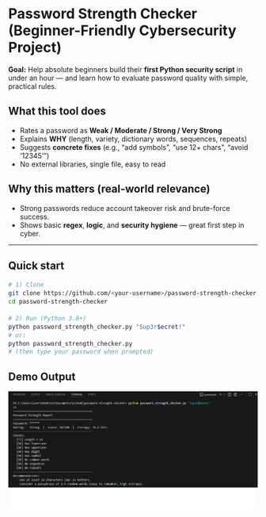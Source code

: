 # Password Strength Checker (Beginner-Friendly Cybersecurity Project)

**Goal:** Help absolute beginners build their **first Python security script** in under an hour — and learn how to evaluate password quality with simple, practical rules.

## What this tool does
- Rates a password as **Weak / Moderate / Strong / Very Strong**
- Explains **WHY** (length, variety, dictionary words, sequences, repeats)
- Suggests **concrete fixes** (e.g., “add symbols”, “use 12+ chars”, “avoid ‘12345’”)
- No external libraries, single file, easy to read

## Why this matters (real-world relevance)
- Strong passwords reduce account takeover risk and brute-force success.
- Shows basic **regex**, **logic**, and **security hygiene** — great first step in cyber.

---

## Quick start

```bash
# 1) Clone
git clone https://github.com/<your-username>/password-strength-checker.git
cd password-strength-checker

# 2) Run (Python 3.8+)
python password_strength_checker.py "Sup3r$ecret!"
# or:
python password_strength_checker.py
# (then type your password when prompted)
```

## Demo Output
![Demo Output](https://github.com/partz2510/password-strength-checker/blob/main/screenshots/demo_output.png?raw=true)
